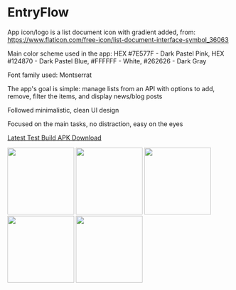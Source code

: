 # EntryFlow

App icon/logo is a list document icon with gradient added, from: <a href='https://www.flaticon.com/free-icon/list-document-interface-symbol_36063' target="_blank">https://www.flaticon.com/free-icon/list-document-interface-symbol_36063</a>

Main color scheme used in the app: HEX #7E577F - Dark Pastel Pink, HEX #124870 - Dark Pastel Blue, #FFFFFF - White, #262626 - Dark Gray

Font family used: Montserrat

The app's goal is simple: manage lists from an API with options to add, remove, filter the items, and display news/blog posts

Followed minimalistic, clean UI design

Focused on the main tasks, no distraction, easy on the eyes

<a href='https://dl.dashnyam.com/entryflow.apk'>Latest Test Build APK Download</a>

<p>
  <img src="https://dl.dashnyam.com/entryflow1.png" width="150" />
  <img src="https://dl.dashnyam.com/entryflow2.png" width="150" />
  <img src="https://dl.dashnyam.com/entryflow3.png" width="150" />
  <img src="https://dl.dashnyam.com/entryflow4.png" width="150" />
  <img src="https://dl.dashnyam.com/entryflow5.png" width="150" />
</p>
